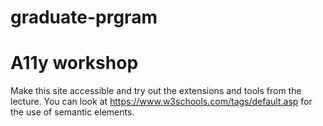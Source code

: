 # graduate-prgram

# A11y workshop

Make this site accessible and try out the extensions and tools from the lecture. You can look at https://www.w3schools.com/tags/default.asp for the use of semantic elements.